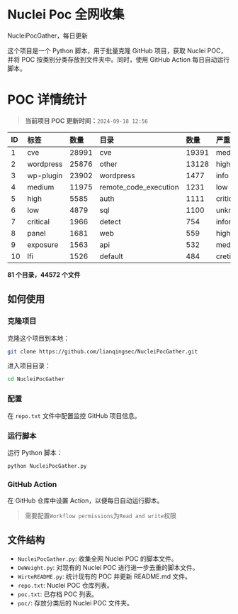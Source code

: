 # Nuclei Poc 全网收集
NucleiPocGather，每日更新

这个项目是一个 Python 脚本，用于批量克隆 GitHub 项目，获取 Nuclei POC，并将 POC 按类别分类存放到文件夹中。同时，使用 GitHub Action 每日自动运行脚本。
# POC 详情统计

> **当前项目 POC 更新时间：**`2024-09-18 12:56`

| ID | 标签      | 数量 | 目录       | 数量 | 严重性   | 数量 |
|:---| :-------- | :--- | :--------- | :--- | :------- | :--- |
| 1 | cve | 28991 | cve | 19391 | medium | 15482 |
| 2 | wordpress | 25876 | other | 13128 | high | 10562 |
| 3 | wp-plugin | 23902 | wordpress | 1477 | info | 6151 |
| 4 | medium | 11975 | remote_code_execution | 1231 | low | 5949 |
| 5 | high | 5585 | auth | 1111 | critical | 4698 |
| 6 | low | 4879 | sql | 1100 | unknown | 60 |
| 7 | critical | 1966 | detect | 754 | informative | 17 |
| 8 | panel | 1681 | web | 559 | hight | 15 |
| 9 | exposure | 1563 | api | 532 | meduim | 6 |
| 10 | lfi | 1526 | default | 484 | cretical | 2 |

**81 个目录，44572 个文件**
## 如何使用

### 克隆项目

克隆这个项目到本地：

```bash
git clone https://github.com/lianqingsec/NucleiPocGather.git
```

进入项目目录：

```bash
cd NucleiPocGather
```

### 配置

在 `repo.txt` 文件中配置监控 GitHub 项目信息。

### 运行脚本

运行 Python 脚本：

```bash
python NucleiPocGather.py
```

### GitHub Action

在 GitHub 仓库中设置 Action，以便每日自动运行脚本。

> 需要配置`Workflow permissions`为`Read and write`权限

## 文件结构

- `NucleiPocGather.py`: 收集全网 Nuclei POC 的脚本文件。
- `DeWeight.py`: 对现有的 Nuclei POC 进行进一步去重的脚本文件。
- `WirteREADME.py`: 统计现有的 POC 并更新 README.md 文件。
- `repo.txt`: Nuclei POC 仓库列表。
- `poc.txt`: 已存档 POC 列表。
- `poc/`: 存放分类后的 Nuclei POC 文件夹。

